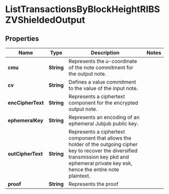 

# ListTransactionsByBlockHeightRIBSZVShieldedOutput


## Properties

Name | Type | Description | Notes
------------ | ------------- | ------------- | -------------
**cmu** | **String** | Represents the 𝑢-coordinate of the note commitment for the output note. | 
**cv** | **String** | Defines a value commitment to the value of the input note. | 
**encCipherText** | **String** | Represents a ciphertext component for the encrypted output note. | 
**ephemeralKey** | **String** | Represents an encoding of an ephemeral Jubjub public key. | 
**outCipherText** | **String** | Represents a ciphertext component that allows the holder of the outgoing cipher key to recover the diversified transmission key pkd and ephemeral private key esk, hence the entire note plaintext. | 
**proof** | **String** | Represents the proof | 




